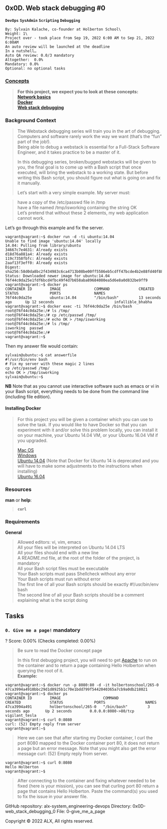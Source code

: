 ## 0x0D. Web stack debugging #0
**`DevOps`** **`SysAdmin`** **`Scripting`** **`Debugging`**
```
By: Sylvain Kalache, co-founder at Holberton School\
Weight: 1\
Project over - took place from Sep 19, 2022 6:00 AM to Sep 21, 2022 6:00AM  
An auto review will be launched at the deadline  
In a nutshell…  
Auto QA review: 0.0/3 mandatory  
Altogether:  0.0%  
Mandatory: 0.0%  
Optional: no optional tasks  
```
### [**Concepts**](concept/)
> **For this project, we expect you to look at these concepts:**  
> **[Network basics](concept/networkBasics.md)**  
> **[Docker](concept/docker.md)**  
> **[Web stack debugging](concept/webstackDebugging.md)**  

### **Background Context**  
> The Webstack debugging series will train you in the art of debugging. Computers and software rarely work the way we want (that’s the “fun” part of the job!).  
> Being able to debug a webstack is essential for a Full-Stack Software Engineer, and it takes practice to be a master of it.  
> 
> In this debugging series, broken/bugged webstacks will be given to you, the final goal is to come up with a Bash script that once executed, will bring the webstack to a working state. But before writing this Bash script, you should figure out what is going on and fix it manually.  
> 
> Let’s start with a very simple example. My server must:  

> have a copy of the /etc/passwd file in /tmp  
> have a file named /tmp/isworking containing the string OK  
> Let’s pretend that without these 2 elements, my web application cannot work.  

Let’s go through this example and fix the server.  
```
vagrant@vagrant:~$ docker run -d -ti ubuntu:14.04
Unable to find image 'ubuntu:14.04' locally
14.04: Pulling from library/ubuntu
34667c7e4631: Already exists
d18d76a881a4: Already exists
119c7358fbfc: Already exists
2aaf13f3eff0: Already exists
Digest: sha256:58d0da8bc2f434983c6ca4713b08be00ff5586eb5cdff47bcde4b2e88fd40f88
Status: Downloaded newer image for ubuntu:14.04
76f44c0da25e1fdf6bcd4fbc49f4d7b658aba89684080ea5d6e8a0d832be9ff9
vagrant@vagrant:~$ docker ps
CONTAINER ID        IMAGE               COMMAND             CREATED             STATUS              PORTS               NAMES
76f44c0da25e        ubuntu:14.04        "/bin/bash"         13 seconds ago      Up 12 seconds                           infallible_bhabha
vagrant@vagrant:~$ docker exec -ti 76f44c0da25e /bin/bash
root@76f44c0da25e:/# ls /tmp/
root@76f44c0da25e:/# cp /etc/passwd /tmp/
root@76f44c0da25e:/# echo OK > /tmp/isworking
root@76f44c0da25e:/# ls /tmp/
isworking  passwd
root@76f44c0da25e:/#
vagrant@vagrant:~$
```
Then my answer file would contain:
```
sylvain@ubuntu:~$ cat answerfile
#!/usr/bin/env bash
# Fix my server with these magic 2 lines
cp /etc/passwd /tmp/
echo OK > /tmp/isworking
sylvain@ubuntu:~$
```
**NB** Note that as you cannot use interactive software such as emacs or vi in your Bash script, everything needs to be done from the command line (including file edition).

#### Installing Docker
> For this project you will be given a container which you can use to solve the task. If you would like to have Docker so that you can experiment with it and/or solve this problem locally, you can install it on your machine, your Ubuntu 14.04 VM, or your Ubuntu 16.04 VM if you upgraded.  
> 
> [Mac OS](https://docs.docker.com/desktop/install/mac-install/)  
> [Windows](https://docs.docker.com/desktop/install/windows-install/)  
> [Ubuntu 14.04](https://www.liquidweb.com/kb/how-to-install-docker-on-ubuntu-14-04-lts/) (Note that Docker for Ubuntu 14 is deprecated and you will have to make some adjustments to the instructions when installing)  
> [Ubuntu 16.04](https://www.digitalocean.com/community/tutorials/how-to-install-and-use-docker-on-ubuntu-16-04)  

### **Resources**
**man** or **help**:
> **`curl`**  
### **Requirements**
**General**  
> Allowed editors: vi, vim, emacs  
> All your files will be interpreted on Ubuntu 14.04 LTS  
> All your files should end with a new line  
> A README.md file, at the root of the folder of the project, is mandatory  
> All your Bash script files must be executable  
> Your Bash scripts must pass Shellcheck without any error  
> Your Bash scripts must run without error  
> The first line of all your Bash scripts should be exactly #!/usr/bin/env bash  
> The second line of all your Bash scripts should be a comment explaining what is the script doing  

## Tasks
### **`0. Give me a page!`** mandatory
? Score: 0.00% (Checks completed: 0.00%)  
> Be sure to read the Docker concept page  
> 
> In this first debugging project, you will need to get [Apache](https://en.wikipedia.org/wiki/Apache_HTTP_Server) to run on the container and to return a page containing Hello Holberton when querying the root of it.  
**Example:**  
```
vagrant@vagrant:~$ docker run -p 8080:80 -d -it holbertonschool/265-0
47ca3994a4910bbc29d1d8925b1c70e1bdd799f5442040365a7cb9a0db218021
vagrant@vagrant:~$ docker ps
CONTAINER ID        IMAGE                   COMMAND             CREATED             STATUS              PORTS                  NAMES
47ca3994a491        holbertonschool/265-0   "/bin/bash"         3 seconds ago       Up 2 seconds        0.0.0.0:8080->80/tcp   vigilant_tesla
vagrant@vagrant:~$ curl 0:8080
curl: (52) Empty reply from server
vagrant@vagrant:~$
```
> Here we can see that after starting my Docker container, I curl the port 8080 mapped to the Docker container port 80, it does not return a page but an error message. Note that you might also get the error message curl: (52) Empty reply from server.
```
vagrant@vagrant:~$ curl 0:8080
Hello Holberton
vagrant@vagrant:~$
```
> After connecting to the container and fixing whatever needed to be fixed (here is your mission), you can see that curling port 80 return a page that contains Hello Holberton. Paste the command(s) you used to fix the issue in your answer file.

GitHub repository: alx-system_engineering-devops
Directory: 0x0D-web_stack_debugging_0
File: 0-give_me_a_page
     
Copyright © 2022 ALX, All rights reserved.
